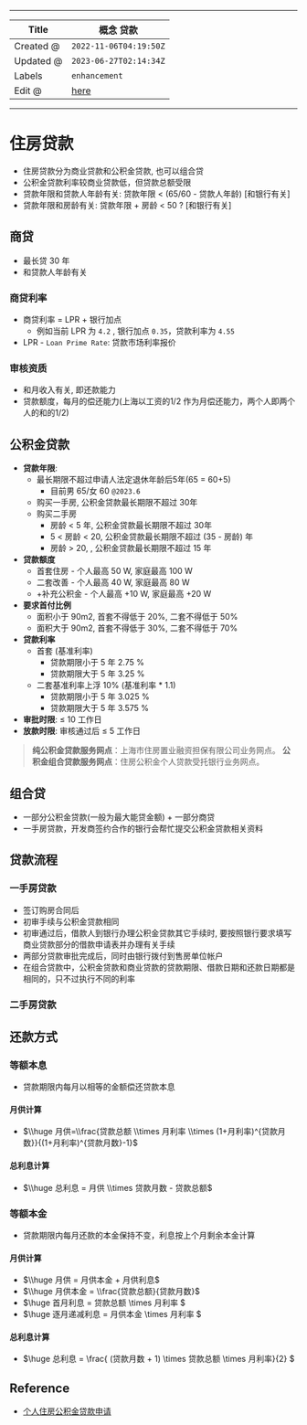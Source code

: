 -----

| Title     | 概念 贷款                                           |
| --------- | ----------------------------------------------- |
| Created @ | `2022-11-06T04:19:50Z`                          |
| Updated @ | `2023-06-27T02:14:34Z`                          |
| Labels    | `enhancement`                                   |
| Edit @    | [here](https://github.com/junxnone/F/issues/23) |

-----

# 住房贷款

  - 住房贷款分为商业贷款和公积金贷款, 也可以组合贷
  - 公积金贷款利率较商业贷款低，但贷款总额受限
  - 贷款年限和贷款人年龄有关: 贷款年限 \< (65/60 - 贷款人年龄) \[和银行有关\]
  - 贷款年限和房龄有关: 贷款年限 + 房龄 \< 50 ? \[和银行有关\]

## 商贷

  - 最长贷 30 年
  - 和贷款人年龄有关

### 商贷利率

  - 商贷利率 = LPR + 银行加点
      - 例如当前 LPR 为 `4.2` , 银行加点 `0.35`，贷款利率为 `4.55`
  - LPR - `Loan Prime Rate`: 贷款市场利率报价

### 审核资质

  - 和月收入有关, 即还款能力
  - 贷款额度，每月的偿还能力(上海以工资的1/2 作为月偿还能力，两个人即两个人的和的1/2)

## 公积金贷款

  - **贷款年限**:
      - 最长期限不超过申请人法定退休年龄后5年(65 = 60+5)
          - 目前男 65/女 60 `@2023.6`
      - 购买一手房, 公积金贷款最长期限不超过 30年
      - 购买二手房
          - 房龄 \< 5 年, 公积金贷款最长期限不超过 30年
          - 5 \< 房龄 \< 20, 公积金贷款最长期限不超过 (35 - 房龄) 年
          - 房龄 \> 20, , 公积金贷款最长期限不超过 15 年
  - **贷款额度**
      - 首套住房 - 个人最高 50 W, 家庭最高 100 W
      - 二套改善 - 个人最高 40 W, 家庭最高 80 W
      - \+补充公积金 - 个人最高 +10 W, 家庭最高 +20 W
  - **要求首付比例**
      - 面积小于 90m2, 首套不得低于 20%, 二套不得低于 50%
      - 面积大于 90m2, 首套不得低于 30%, 二套不得低于 70%
  - **贷款利率**
      - 首套 (基准利率)
          - 贷款期限小于 5 年 2.75 %
          - 贷款期限大于 5 年 3.25 %
      - 二套基准利率上浮 10% (基准利率 \* 1.1)
          - 贷款期限小于 5 年 3.025 %
          - 贷款期限大于 5 年 3.575 %
  - **审批时限**: ≤ 10 工作日
  - **放款时限**: 审核通过后 ≤ 5 工作日

> **纯公积金贷款服务网点**：上海市住房置业融资担保有限公司业务网点。 **公积金组合贷款服务网点**：住房公积金个人贷款受托银行业务网点。

## 组合贷

  - 一部分公积金贷款(一般为最大能贷金额) + 一部分商贷
  - 一手房贷款，开发商签约合作的银行会帮忙提交公积金贷款相关资料

## 贷款流程

### 一手房贷款

  - 签订购房合同后
  - 初审手续与公积金贷款相同
  - 初审通过后，借款人到银行办理公积金贷款其它手续时, 要按照银行要求填写商业贷款部分的借款申请表并办理有关手续
  - 两部分贷款审批完成后，同时由银行拨付到售房单位帐户
  - 在组合贷款中，公积金贷款和商业贷款的贷款期限、借款日期和还款日期都是相同的，只不过执行不同的利率

### 二手房贷款

## 还款方式

### 等额本息

  - 贷款期限内每月以相等的金额偿还贷款本息

#### 月供计算

  - $\\huge 月供=\\frac{贷款总额 \\times 月利率 \\times
    (1+月利率)^{贷款月数}}{(1+月利率)^{贷款月数}-1}$

#### 总利息计算

  - $\\huge 总利息 = 月供 \\times 贷款月数 - 贷款总额$

### 等额本金

  - 贷款期限内每月还款的本金保持不变，利息按上个月剩余本金计算

#### 月供计算

  - $\\huge 月供 = 月供本金 + 月供利息$
  - $\\huge 月供本金 = \\frac{贷款总额}{贷款月数}$
  - $\\huge 首月利息 = 贷款总额 \\times 月利率 $
  - $\\huge 逐月递减利息 = 月供本金 \\times 月利率 $

#### 总利息计算

  - $\\huge 总利息 = \\frac{ (贷款月数 + 1) \\times 贷款总额 \\times 月利率}{2} $

## Reference

  - [个人住房公积金贷款申请](https://www.shgjj.com/html/newxxgk/ywzn/sydk/dksq/209130.html)
